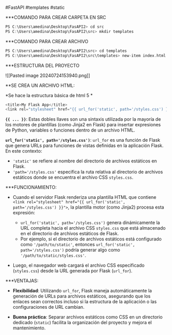 #FastAPI #templates #static 

***COMANDO PARA CREAR CARPETA EN SRC

```C
PS C:\Users\amedina\Desktop\FasAPI2> cd src
PS C:\Users\amedina\Desktop\FasAPI2\src> mkdir templates 
```
***COMANDO PARA CREAR ARCHIVO 

```C
PS C:\Users\amedina\Desktop\FasAPI2\src> cd templates
PS C:\Users\amedina\Desktop\FasAPI2\src\templates> new-item index.html
```


***ESTRUCTURA DEL PROYECTO

![[Pasted image 20240724153940.png]]


**SE CREA UN ARCHIVO HTML:

*Se hace la estructura básica de html 5  *

```c
<title>My Flask App</title> 
<link rel="stylesheet" href="{{ url_for('static', path='/styles.css') }}">
```


**`{{ ... }}`**: Estas dobles llaves son una sintaxis utilizada por la mayoría de los motores de plantillas (como Jinja2 en Flask) para insertar expresiones de Python, variables o funciones dentro de un archivo HTML.


**`url_for('static', path='/styles.css')`**: `url_for` es una función de Flask que genera URLs para funciones de vistas definidas en la aplicación Flask. En este contexto:

- `'static'` se refiere al nombre del directorio de archivos estáticos en Flask.
- `'path='/styles.css'` especifica la ruta relativa al directorio de archivos estáticos donde se encuentra el archivo CSS `styles.css`.

***FUNCIONAMIENTO:

- Cuando el servidor Flask renderiza una plantilla HTML que contiene `<link rel="stylesheet" href="{{ url_for('static', path='/styles.css') }}">`, la plantilla motor (como Jinja2) procesa esta expresión:
    
    - `url_for('static', path='/styles.css')` genera dinámicamente la URL completa hacia el archivo CSS `styles.css` que está almacenado en el directorio de archivos estáticos de Flask.
    - Por ejemplo, si el directorio de archivos estáticos está configurado como `'/path/to/static'`, entonces `url_for('static', path='/styles.css')` podría generar algo como `'/path/to/static/styles.css'`.
- Luego, el navegador web cargará el archivo CSS especificado (`styles.css`) desde la URL generada por Flask (`url_for`).

***VENTAJAS:

- **Flexibilidad**: Utilizando `url_for`, Flask maneja automáticamente la generación de URLs para archivos estáticos, asegurando que los enlaces sean correctos incluso si la estructura de la aplicación o las configuraciones de URL cambian.
    
- **Buena práctica**: Separar archivos estáticos como CSS en un directorio dedicado (`static`) facilita la organización del proyecto y mejora el mantenimiento.

